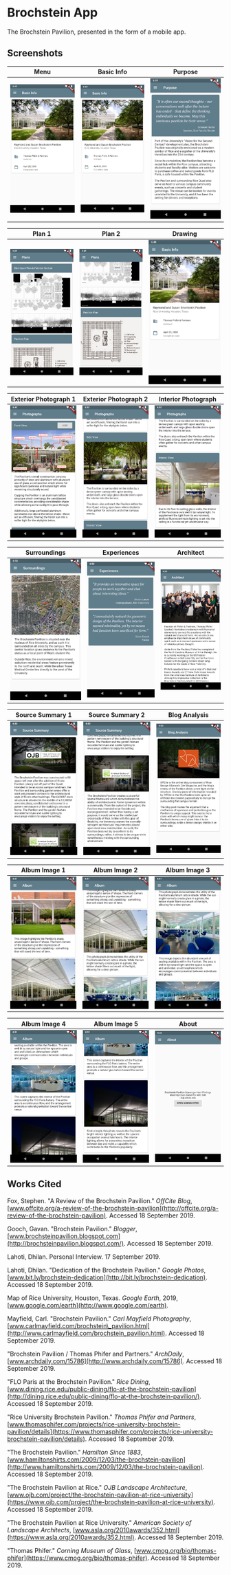 # Brochstein App

The Brochstein Pavilion, presented in the form of a mobile app.

## Screenshots

Menu | Basic Info | Purpose 
--- | --- | ---
![](/screenshots/basic_info.png) | ![](/screenshots/basic_info.png) | ![](/screenshots/purpose.png)

Plan 1 | Plan 2 | Drawing
--- | --- | ---
![](/screenshots/plans_1.png) | ![](/screenshots/plans_2.png) | ![](/screenshots/basic_info.png)

Exterior Photograph 1 | Exterior Photograph 2 | Interior Photograph
--- | --- | ---
![](/screenshots/photographs_1.png) | ![](/screenshots/photographs_2.png) | ![](/screenshots/photographs_3.png) 

Surroundings | Experiences | Architect
--- | --- | ---
![](/screenshots/surroundings.png) | ![](/screenshots/experiences.png) | ![](/screenshots/architect.png)

Source Summary 1 | Source Summary 2 | Blog Analysis
--- | --- | ---
![](/screenshots/source_summary_1.png) | ![](/screenshots/source_summary_2.png) | ![](/screenshots/blog_analysis.png)

Album Image 1 | Album Image 2 | Album Image 3
--- | --- | ---
![](/screenshots/album_1.png) | ![](/screenshots/album_2.png) | ![](/screenshots/album_3.png)

Album Image 4 | Album Image 5 | About
--- | --- | ---
![](/screenshots/album_4.png) | ![](/screenshots/album_5.png) | ![](/screenshots/about.png)





## Works Cited

Fox, Stephen. &quot;A Review of the Brochstein Pavilion.&quot; _OffCite Blog_, [www.offcite.org/a-review-of-the-brochstein-pavilion](http://offcite.org/a-review-of-the-brochstein-pavilion). Accessed 18 September 2019.

Gooch, Gavan. &quot;Brochstein Pavilion.&quot; _Blogger_, [www.brochsteinpavilion.blogspot.com](http://brochsteinpavilion.blogspot.com/). Accessed 18 September 2019.

Lahoti, Dhilan. Personal Interview. 17 September 2019.

Lahoti, Dhilan. &quot;Dedication of the Brochstein Pavilion.&quot; _Google Photos_, [www.bit.ly/brochstein-dedication](http://bit.ly/brochstein-dedication). Accessed 18 September 2019.

Map of Rice University, Houston, Texas. _Google Earth_, 2019, [www.google.com/earth](http://www.google.com/earth).

Mayfield, Carl. &quot;Brochstein Pavilion.&quot; _Carl Mayfield Photography_, [www.carlmayfield.com/brochstein\_pavilion.html](http://www.carlmayfield.com/brochstein_pavilion.html). Accessed 18 September 2019.

&quot;Brochstein Pavilion / Thomas Phifer and Partners.&quot; _ArchDaily_, [www.archdaily.com/15786](http://www.archdaily.com/15786). Accessed 18 September 2019.

&quot;FLO Paris at the Brochstein Pavilion.&quot; _Rice Dining_, [www.dining.rice.edu/public-dining/flo-at-the-brochstein-pavilion](http://dining.rice.edu/public-dining/flo-at-the-brochstein-pavilion/). Accessed 18 September 2019.

&quot;Rice University Brochstein Pavilion.&quot; _Thomas Phifer and Partners_, [www.thomasphifer.com/projects/rice-university-brochstein-pavilion/details](https://www.thomasphifer.com/projects/rice-university-brochstein-pavilion/details). Accessed 18 September 2019.

&quot;The Brochstein Pavilion.&quot; _Hamilton Since 1883_, [www.hamiltonshirts.com/2009/12/03/the-brochstein-pavilion](http://www.hamiltonshirts.com/2009/12/03/the-brochstein-pavilion). Accessed 18 September 2019.

&quot;The Brochstein Pavilion at Rice.&quot; _OJB Landscape Architecture_, [www.ojb.com/project/the-brochstein-pavilion-at-rice-university](https://www.ojb.com/project/the-brochstein-pavilion-at-rice-university). Accessed 18 September 2019.

&quot;The Brochstein Pavilion at Rice University.&quot; _American Society of Landscape Architects_, [www.asla.org/2010awards/352.html](https://www.asla.org/2010awards/352.html). Accessed 18 September 2019.

&quot;Thomas Phifer.&quot; _Corning Museum of Glass_, [www.cmog.org/bio/thomas-phifer](https://www.cmog.org/bio/thomas-phifer). Accessed 18 September 2019.
